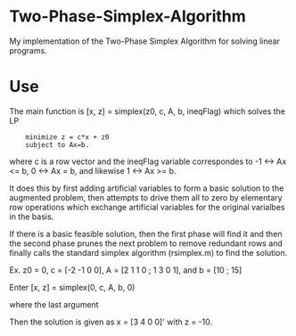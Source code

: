 # Two-Phase-Simplex-Algorithm
My implementation of the Two-Phase Simplex Algorithm for solving linear programs.

# Use

The main function is [x, z] = simplex(z0, c, A, b, ineqFlag) which solves the LP

        minimize z = c*x + z0
        subject to Ax=b.

where c is a row vector and the ineqFlag variable correspondes to -1 <-> Ax <= b, 0 <-> Ax = b, and likewise 1 <-> Ax >= b.

It does this by first adding artificial variables to form a basic solution to the
augmented problem, then attempts to drive them all to zero by elementary row operations
which exchange artificial variables for the original varialbes in the basis.

If there is a basic feasible solution, then the first phase will find it and then the second
phase prunes the next problem to remove redundant rows and finally calls the standard simplex
algorithm (rsimplex.m) to find the solution.

Ex. z0 = 0, c = [-2 -1 0 0], A = [2 1 1 0 ; 1 3 0 1], and b = [10 ; 15]

Enter [x, z] = simplex(0, c, A, b, 0)

where the last argument

Then the solution is given as x = [3 4 0 0]' with z = -10.

